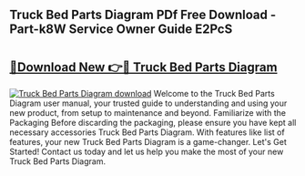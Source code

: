 ## Truck Bed Parts Diagram PDf Free Download - Part-k8W Service Owner Guide E2PcS

# <h2><a href="http://dfi6h2.blite.top/?on=Truck+Bed+Parts+Diagram">🔗Download New 👉🔴 Truck Bed Parts Diagram</a></h2>

[![Truck Bed Parts Diagram download](https://i.imgur.com/lujVjoI.png)](http://dfi6h2.blite.top/?on=Truck+Bed+Parts+Diagram)
Welcome to the Truck Bed Parts Diagram user manual, your trusted guide to understanding and using your new product, from setup to maintenance and beyond. Familiarize with the Packaging Before discarding the packaging, please ensure you have kept all necessary accessories Truck Bed Parts Diagram. With features like list of features, your new Truck Bed Parts Diagram is a game-changer. Let's Get Started! Contact us today and let us help you make the most of your new Truck Bed Parts Diagram.

